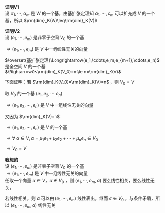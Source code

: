 **证明V1**    
设 $\alpha_1,\cdots,\alpha_m$ 是 $W$ 的一个基，由基扩张定理知 $\alpha_1,\cdots,\alpha_m$ 可以扩充成 $V$ 的一个基，所以 $\rm{dim}_K(W)\leq\rm{dim}_K(V)$     
    
**证明V2**    
设 $(e_1,\cdots,e_m)$ 是非零子空间 $V_0$ 的一个基    
    
 $\Rightarrow(e_1,\cdots,e_m)$ 是 $V$ 中一组线性无关的向量    
    
 $\overset{基扩张定理}\Longrightarrow(e_1,\cdots,e_m,e_{m+1},\cdots,e_n)$ 是全空间 $V$ 的一个基    
 $\Rightarrow0<\rm{dim}_K(V_0)=m\le n=\rm{dim}_K(V)$     
    
下面证明：若 $\rm{dim}_K(V_0)=\rm{dim}_K(V)=n$ ，则 $V_0=V$     
    
取 $V_0$ 的一个基 $(e_1,e_2,\cdots,e_n)$     
    
 $\Rightarrow(e_1,e_2,\cdots,e_n)$ 是 $V$ 中一组线性无关的向量    
    
又因为 $\rm{dim}_K(V)=n$     
    
 $\Rightarrow(e_1,e_2,\cdots,e_n)$ 是 $V$ 的一个基    
    
 $\Rightarrow\forall\ \alpha\in V,\alpha=\mu_1e_1+\mu_2e_2+\cdots+\mu_ne_n\in V_0$     
    
 $\Rightarrow V_0=V$     
    
**我想的**    
设 $(e_1,\cdots,e_m)$ 是非零子空间 $V_0$ 的一个基    
 $\Rightarrow(e_1,\cdots,e_m)$ 是 $V$ 中一组线性无关的向量    
任取一个向量 $\alpha\in V，\alpha\notin V_0$ ，则 $(e_1,\cdots,e_m,\alpha)$ 要么线性相关，要么线性无关，    
    
若线性相关，则 $\alpha$ 可以由 $(e_1,\cdots,e_m)$ 线性表出，继而 $\alpha\in V_0$ ，与条件矛盾，所以 $(e_1,\cdots,e_m,\alpha)$ 线性无关    
